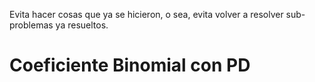 Evita hacer cosas que ya se hicieron, o sea, evita volver a resolver sub-problemas ya resueltos.   
# Coeficiente Binomial con PD
